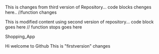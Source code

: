 This is changes from third version of Repository...
code blocks chenges here..
//function changes


This is modified content using second version of repository...
code block goes here
// function stops goes here

Shopping_App

Hi welcome to Github
This is "firstversion" changes

